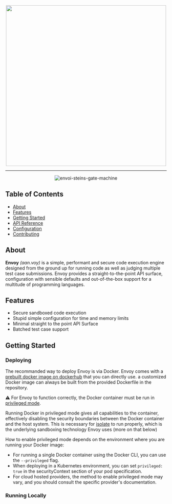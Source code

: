 <div align="center">

<img src="https://github.com/ragrag/envoy/assets/35541698/84ca78d8-ed2b-404f-b50d-63bcd4da6493" width="500" />

---

![envoi-steins-gate-machine](https://github.com/ragrag/envoy/assets/35541698/65307737-18d5-4e25-8830-a8acefde02ca)

</div>


## Table of Contents
* [About](#about)
* [Features](#features)
* [Getting Started](#getting-started)
* [API Reference](#api-reference)
* [Configuration](#api-reference)
* [Contributing](#contributing)


## About
**Envoy** *(aan.voy)* is a simple, performant and secure code execution engine designed from the ground up for running code as well as judging multiple test case submissions.
Envoy provides a straight-to-the-point API surface, configuration with sensible defaults and out-of-the-box support for a multitude of programming languages.

## Features
- Secure sandboxed code execution
- Stupid simple configuration for time and memory limits
- Minimal straight to the point API Surface 
- Batched test case support

## Getting Started

### Deploying
The recommanded way to deploy Envoy is via Docker. Envoy comes with a  [prebuilt docker image on dockerhub](https://hub.docker.com/r/ragrag/envoy) that you can directly use. a customized Docker image can always be built from the provided Dockerfile in the repository.

:warning: For Envoy to function correctly, the Docker container must be run in [privileged mode](https://docs.docker.com/engine/reference/commandline/run/#privileged).
 
Running Docker in privileged mode gives all capabilities to the container, effectively disabling the security boundaries between the Docker container and the host system. This is necessary for [isolate](https://github.com/ioi/isolate) to run properly, which is the underlying sandboxing technology Envoy uses (more on that below)

How to enable privileged mode depends on the environment where you are running your Docker image:
- For running a single Docker container using the Docker CLI, you can use the `--privileged` flag. 
- When deploying in a Kubernetes environment, you can set `privileged: true` in the securityContext section of your pod specification.
- For cloud hosted providers, the method to enable privileged mode may vary, and you should consult the specific provider's documentation.



### Running Locally
